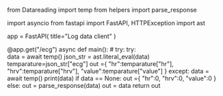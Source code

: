 from Datareading import temp
from helpers import parse_response

import asyncio
from fastapi import FastAPI, HTTPException
import ast

app = FastAPI(
    title="Log data client"
)



@app.get("/ecg")
async def main():
    # try: 
    try:   
        data = await temp()
        json_str = ast.literal_eval(data)
        temparature=json_str["ecg"]
        out ={
            "hr":temparature["hr"],
            "hrv":temparature["hrv"],
            "value":temparature["value"]
            }
    except:
        data = await temp()
        print(data)
        if data == None:
            out ={
            "hr":0,
            "hrv":0,
            "value":0
            }
        else:
            out = parse_response(data)
            out = data
    return out
